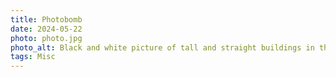 ```yaml
---
title: Photobomb
date: 2024-05-22
photo: photo.jpg
photo_alt: Black and white picture of tall and straight buildings in the back and curvy structure photobombing
tags: Misc
---
```

